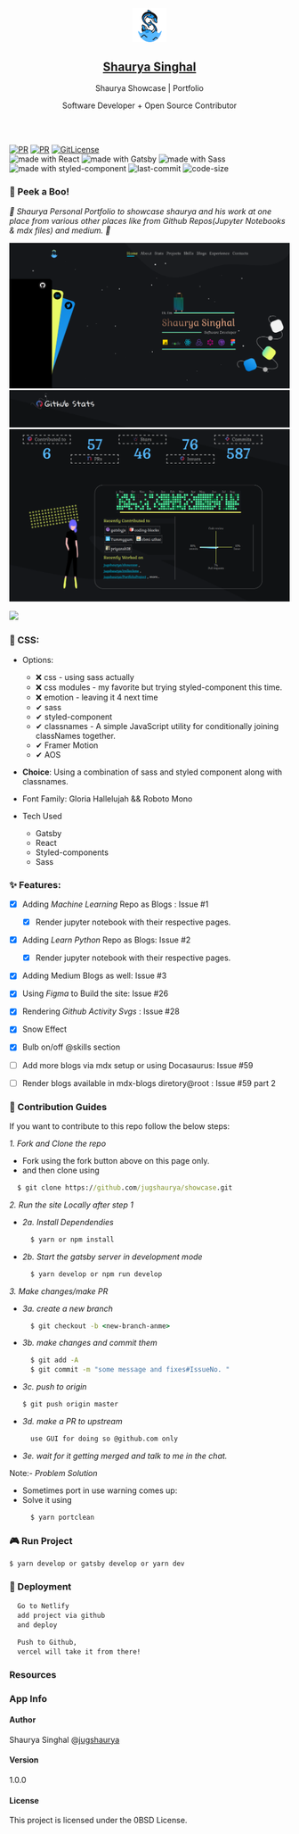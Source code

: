 <p align="center">
  <a href="/develop-site-link">
    <img alt="logo" src="./src/static/logo/logo-black.svg" width="60" />
    <h2 align="center">Shaurya Singhal</h2>
  </a>
</p> 
<p align="center">Shaurya Showcase | Portfolio</p>
<p align="center">Software Developer + Open Source Contributor</p>

<br>
<br>

[![PR](https://img.shields.io/badge/code_style-prettier-ff69b4.svg)](https://github.com/jugshaurya/showcase)
[![PR](https://img.shields.io/badge/PR-Welcome-blue.svg)](https://github.com/jugshaurya/showcase)
[![GitLicense](https://gitlicense.com/badge/jugshaurya/showcase)](https://github.com/jugshaurya/showcase)
<br/>
<img src="https://img.shields.io/badge/made%20with-react-cyan.svg" alt="made with React"> <img src="https://img.shields.io/badge/made%20with-gatsby-purple.svg" alt="made with Gatsby"> <img src="https://img.shields.io/badge/made%20with-sass-ff69f4.svg" alt="made with Sass"> <img src="https://img.shields.io/badge/made%20with-styled--component-blueviolet.svg" alt="made with styled-component"> <img src="https://img.shields.io/github/last-commit/jugshaurya/showcase" alt="last-commit"> <img src="https://img.shields.io/github/languages/code-size/jugshaurya/showcase" alt="code-size">

### 👀 Peek a Boo!

_🦄 Shaurya Personal Portfolio to showcase shaurya and his work at one place from various other places like from Github Repos(Jupyter Notebooks & mdx files) and medium. 🦄_

![](./readme-images/showcase1.png)
![](./readme-images/showcase2.png)
![](./readme-images/showcase3.png)

![](./src/static/projects/showcase.gif)

### 🌈 CSS:

- Options:

  - ❌ css - using sass actually
  - ❌ css modules - my favorite but trying styled-component this time.
  - ❌ emotion - leaving it 4 next time
  - ✔ sass
  - ✔ styled-component
  - ✔ classnames - A simple JavaScript utility for conditionally joining classNames together.
  - ✔ Framer Motion
  - ✔ AOS

- **Choice**: Using a combination of sass and styled component along with classnames.
- Font Family: Gloria Hallelujah && Roboto Mono

- Tech Used
  - Gatsby
  - React
  - Styled-components
  - Sass

### ✨ Features:

- [x] Adding _Machine Learning_ Repo as Blogs : Issue #1

  - [x] Render jupyter notebook with their respective pages.

- [x] Adding _Learn Python_ Repo as Blogs: Issue #2

  - [x] Render jupyter notebook with their respective pages.

- [x] Adding Medium Blogs as well: Issue #3
- [x] Using _Figma_ to Build the site: Issue #26
- [x] Rendering _Github Activity Svgs_ : Issue #28
- [x] Snow Effect
- [x] Bulb on/off @skills section
- [ ] Add more blogs via mdx setup or using Docasaurus: Issue #59
- [ ] Render blogs available in mdx-blogs diretory@root : Issue #59 part 2

### 👥 Contribution Guides

If you want to contribute to this repo follow the below steps:

_1. Fork and Clone the repo_

- Fork using the fork button above on this page only.
- and then clone using

```cmd
  $ git clone https://github.com/jugshaurya/showcase.git
```

_2. Run the site Locally after step 1_

- _2a. Install Dependendies_
  ```cmd
    $ yarn or npm install
  ```
- _2b. Start the gatsby server in development mode_
  ```cmd
    $ yarn develop or npm run develop
  ```

_3. Make changes/make PR_

- _3a. create a new branch_

  ```cmd
    $ git checkout -b <new-branch-anme>
  ```

- _3b. make changes and commit them_

  ```cmd
    $ git add -A
    $ git commit -m "some message and fixes#IssueNo. "
  ```

- _3c. push to origin_
  ```cmd
  $ git push origin master
  ```
- _3d. make a PR to upstream_
  ```cmd
    use GUI for doing so @github.com only
  ```
- _3e. wait for it getting merged and talk to me in the chat._

Note:- _Problem Solution_

- Sometimes port in use warning comes up:
- Solve it using
  ```cmd
    $ yarn portclean
  ```

### 🎮 Run Project

```cmd
$ yarn develop or gatsby develop or yarn dev
```

### 🚀 Deployment

```cmd
  Go to Netlify
  add project via github
  and deploy
```

```cmd
  Push to Github,
  vercel will take it from there!
```

### Resources

### App Info

#### Author

Shaurya Singhal
@[jugshaurya](https://jugshaurya.vercel.app/)

#### Version

1.0.0

#### License

This project is licensed under the 0BSD License.
